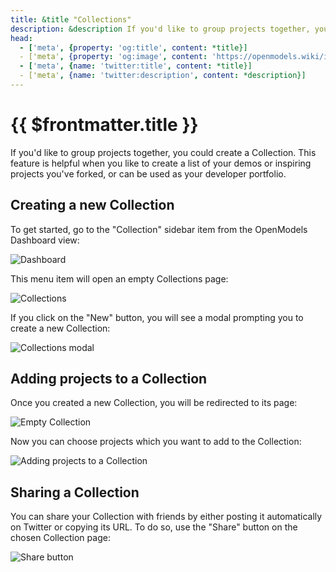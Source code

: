 ```yaml
---
title: &title "Collections"
description: &description If you'd like to group projects together, you could create a Collection. This feature is helpful when you like to create a list of your demos or inspiring projects you've forked, or can be used as your developer portfolio.
head:
  - ['meta', {property: 'og:title', content: *title}] 
  - ['meta', {property: 'og:image', content: 'https://openmodels.wiki/img/og/collections.png'}]
  - ['meta', {name: 'twitter:title', content: *title}]
  - ['meta', {name: 'twitter:description', content: *description}]
---
```


# {{ $frontmatter.title }}

If you'd like to group projects together, you could create a Collection. This feature is helpful when you like to create a list of your demos or inspiring projects you've forked, or can be used as your developer portfolio.

## Creating a new Collection

To get started, go to the "Collection" sidebar item from the OpenModels Dashboard view:

![Dashboard](./assets/dashboard-collections-highlightened.png)

This menu item will open an empty Collections page:

![Collections](./assets/collections-empty.png)

If you click on the "New" button, you will see a modal prompting you to create a new Collection:

![Collections modal](./assets/new-collection-modal.png)

## Adding projects to a Collection

Once you created a new Collection, you will be redirected to its page:

![Empty Collection](./assets/empty-collection.png)

Now you can choose projects which you want to add to the Collection:

![Adding projects to a Collection](./assets/adding-projects-to-a-collection.png)

## Sharing a Collection

You can share your Collection with friends by either posting it automatically on Twitter or copying its URL. To do so, use the "Share" button on the chosen Collection page:

![Share button](./assets/share-button.png)
